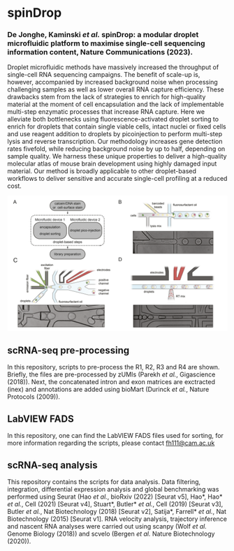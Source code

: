 # spinDrop
### De Jonghe, Kaminski _et al._ spinDrop: a modular droplet microfluidic platform to maximise single-cell sequencing information content, Nature Communications (2023).

Droplet microfluidic methods have massively increased the throughput of single-cell RNA sequencing campaigns. The benefit of scale-up is, however, accompanied by increased background noise when processing challenging samples as well as lower overall RNA capture efficiency. These drawbacks stem from the lack of strategies to enrich for high-quality material at the moment of cell encapsulation and the lack of implementable multi-step enzymatic processes that increase RNA capture. Here we alleviate both bottlenecks using fluorescence-activated droplet sorting to enrich for droplets that contain single viable cells, intact nuclei or fixed cells and use reagent addition to droplets by picoinjection to perform multi-step lysis and reverse transcription. Our methodology increases gene detection rates fivefold, while reducing background noise by up to half, depending on sample quality. We harness these unique properties to deliver a high-quality molecular atlas of mouse brain development using highly damaged input material. Our method is broadly applicable to other droplet-based workflows to deliver sensitive and accurate single-cell profiling at a reduced cost.

![alt text](https://github.com/droplet-lab/spinDrop/blob/main/illustration.png)

## scRNA-seq pre-processing
In this repository, scripts to pre-process the R1, R2, R3 and R4 are shown. Briefly, the files are pre-processed by zUMIs (Parekh _et al._, Gigascience (2018)). Next, the concatenated intron and exon matrices are exctracted (inex) and annotations are added using bioMart (Durinck _et al._, Nature Protocols (2009)).

## LabVIEW FADS
In this repository, one can find the LabVIEW FADS files used for sorting, for more information regarding the scripts, please contact fh111@cam.ac.uk

## scRNA-seq analysis
This repository contains the scripts for data analysis. Data filtering, integration, differential expression analysis and global benchmarking was performed using Seurat (Hao _et al._, bioRxiv (2022) [Seurat v5], Hao*, Hao* _et al._, Cell (2021) [Seurat v4], Stuart*, Butler* _et al._, Cell (2019) [Seurat v3], Butler _et al._, Nat Biotechnology (2018) [Seurat v2], Satija*, Farrell* _et al._, Nat Biotechnology (2015) [Seurat v1]. RNA velocity analysis, trajectory inference and nascent RNA analyses were carried out using scanpy (Wolf _et al._ Genome Biology (2018)) and scvelo (Bergen _et al._ Nature Biotechnology (2020)).
